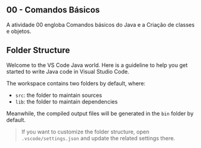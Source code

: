 ## 00 - Comandos Básicos

A atividade 00 engloba Comandos básicos do Java e a Criação de classes e objetos.

## Folder Structure

Welcome to the VS Code Java world. Here is a guideline to help you get started to write Java code in Visual Studio Code.

The workspace contains two folders by default, where:

- `src`: the folder to maintain sources
- `lib`: the folder to maintain dependencies

Meanwhile, the compiled output files will be generated in the `bin` folder by default.

> If you want to customize the folder structure, open `.vscode/settings.json` and update the related settings there.


